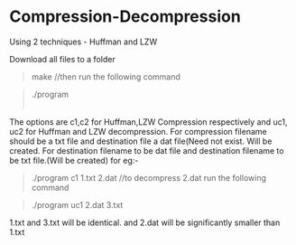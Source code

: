 # Compression-Decompression
Using 2 techniques - Huffman and LZW 

Download all files to a folder
>make
//then run the following command

>./program <option> <filename> <destination filename>

The options are c1,c2 for Huffman,LZW Compression respectively and uc1, uc2 for Huffman and LZW decompression.
For compression filename should be a txt file and destination file a dat file(Need not exist. Will be created.
For destination filename to be dat file and destination filename to be txt file.(Will be created)
for eg:-
>./program c1 1.txt 2.dat
 //to decompress 2.dat run the following command

>./program uc1 2.dat 3.txt

1.txt and 3.txt will be identical. and 2.dat will be significantly smaller than 1.txt
